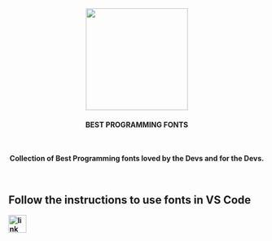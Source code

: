 <div align ="center">
<img src="https://cdn4.iconfinder.com/data/icons/devine_icons/Black/PNG/File%20Types/Font.png" width="200"/>
<h4>BEST PROGRAMMING FONTS</h4>
<br>
<b>
<p>Collection of Best Programming fonts loved by the Devs and for the Devs.</p><br>
  </div>

<h2>Follow the instructions to use fonts in VS Code</h2>
  <a href="https://techstacker.com/change-vscode-code-font/">
         <img alt="link" src="https://cdn-icons-png.flaticon.com/512/25/25284.png"
         width=35" height="35">
      </a>

<br><br>

